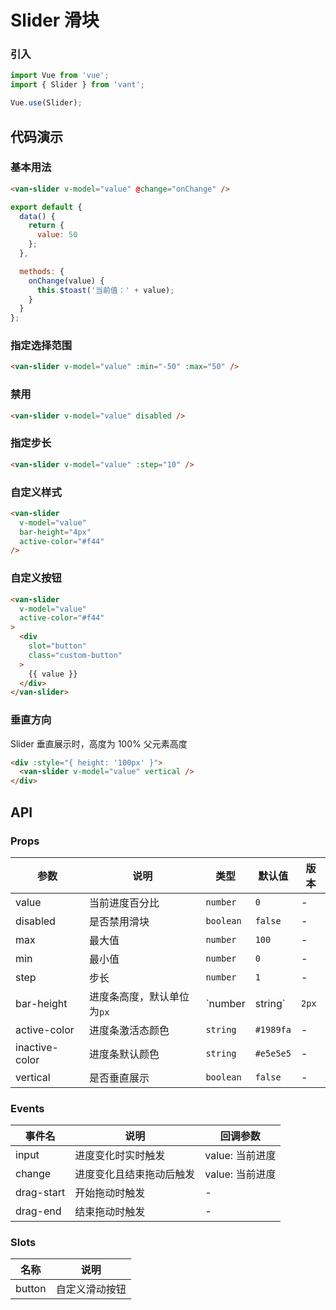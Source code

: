 # Slider 滑块

### 引入

``` javascript
import Vue from 'vue';
import { Slider } from 'vant';

Vue.use(Slider);
```

## 代码演示

### 基本用法

```html
<van-slider v-model="value" @change="onChange" />
```

```js
export default {
  data() {
    return {
      value: 50
    };
  },

  methods: {
    onChange(value) {
      this.$toast('当前值：' + value);
    }
  }
};
```

### 指定选择范围

```html
<van-slider v-model="value" :min="-50" :max="50" />
```

### 禁用

```html
<van-slider v-model="value" disabled />
```

### 指定步长

```html
<van-slider v-model="value" :step="10" />
```

### 自定义样式

```html
<van-slider
  v-model="value"
  bar-height="4px"
  active-color="#f44"
/>
```

### 自定义按钮

```html
<van-slider
  v-model="value"
  active-color="#f44"
>
  <div
    slot="button"
    class="custom-button"
  >
    {{ value }}
  </div>
</van-slider>
```

### 垂直方向

Slider 垂直展示时，高度为 100% 父元素高度

```html
<div :style="{ height: '100px' }">
  <van-slider v-model="value" vertical />
</div>
```

## API

### Props

| 参数 | 说明 | 类型 | 默认值 | 版本 |
|------|------|------|------|------|
| value | 当前进度百分比 | `number` | `0` | - |
| disabled | 是否禁用滑块 | `boolean` | `false` | - |
| max | 最大值 | `number` | `100` | - |
| min | 最小值 | `number` | `0` | - |
| step | 步长 | `number` | `1` | - |
| bar-height | 进度条高度，默认单位为`px` | `number | string` | `2px` | - |
| active-color | 进度条激活态颜色 | `string` | `#1989fa` | - |
| inactive-color | 进度条默认颜色 | `string` | `#e5e5e5` | - |
| vertical | 是否垂直展示 | `boolean` | `false` | - |

### Events

| 事件名 | 说明 | 回调参数 |
|------|------|------|
| input | 进度变化时实时触发 | value: 当前进度 |
| change | 进度变化且结束拖动后触发 | value: 当前进度 |
| drag-start | 开始拖动时触发 | - |
| drag-end | 结束拖动时触发 | - |

### Slots

| 名称 | 说明 |
|------|------|
| button | 自定义滑动按钮 |
